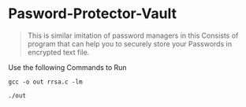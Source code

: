 # Pasword-Protector-Vault
>This is similar imitation of password managers in this Consists of program that can help you to securely store your Passwords in encrypted text file.

Use the following Commands to Run 

`gcc -o out rrsa.c -lm`

 `./out`

